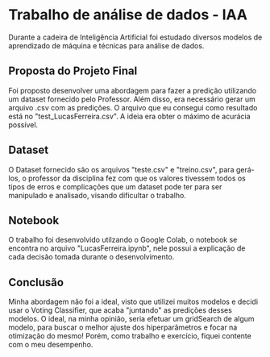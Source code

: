 # Trabalho de análise de dados - IAA
Durante a cadeira de Inteligência Artificial foi estudado diversos modelos de aprendizado de máquina e técnicas para análise de dados.

## Proposta do Projeto Final
Foi proposto desenvolver uma abordagem para fazer a predição utilizando um dataset fornecido pelo Professor. 
Além disso, era necessário gerar um arquivo .csv com as predições. O arquivo que eu consegui como resultado está no "test_LucasFerreira.csv".
A ideia era obter o máximo de acurácia possível.

## Dataset
O Dataset fornecido são os arquivos "teste.csv" e "treino.csv", para gerá-los, o professor da disciplina fez com que os valores tivessem todos os tipos de erros e complicações que um dataset pode ter para ser manipulado e analisado, visando dificultar o trabalho.

## Notebook
O trabalho foi desenvolvido utilzando o Google Colab, o notebook se encontra no arquivo "LucasFerreira.ipynb", nele possui a explicação de cada decisão tomada durante o desenvolvimento.

## Conclusão
Minha abordagem não foi a ideal, visto que utilizei muitos modelos e decidi usar o Voting Classifier, que acaba "juntando" as predições desses modelos.
O ideal, na minha opinião, seria efetuar um gridSearch de algum modelo, para buscar o melhor ajuste dos hiperparâmetros e focar na otimização do mesmo!
Porém, como trabalho e exercício, fiquei contente com o meu desempenho.

